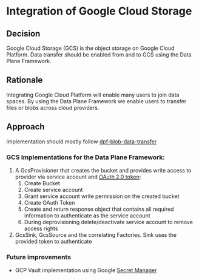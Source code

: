 # Integration of Google Cloud Storage

## Decision

Google Cloud Storage (GCS) is the object storage on Google Cloud Platform. Data transfer should be enabled from and to
GCS using the Data Plane Framework.

## Rationale

Integrating Google Cloud Platform will enable many users to join data spaces. By using the Data Plane Framework we
enable users to transfer files or blobs across cloud providers.

## Approach

Implementation should mostly follow [dpf-blob-data-transfer](..//2022-04-21-dpf-blob-data-transfer/README.md)

### GCS Implementations for the Data Plane Framework:

1. A GcsProvisioner that creates the bucket and provides write access to provider via service account
   and [OAuth 2.0 token](https://cloud.google.com/storage/docs/authentication#oauth):
    1. Create Bucket
    2. Create service account
    3. Grant service account write permission on the created bucket
    4. Create OAuth Token
    5. Create and return response object that contains all required information to authenticate as the service account
    6. During deprovisioning delete/deactivate service account to remove access rights
2. GcsSink, GcsSource and the correlating Factories. Sink uses the provided token to authenticate

### Future improvements

* GCP Vault implementation using
  Google [Secret Manager](https://cloud.google.com/secret-manager/docs/creating-and-accessing-secrets)
